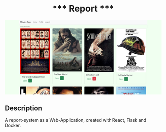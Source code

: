 <p align="center">

<h1 align="center" style="margin-top: 0px;">*** Report ***</h1>

</p>

<img width="1247" alt="Screen Shot 2023-08-04 at 11 45 11 AM" src="https://github.com/hantaray/myFlix-client/blob/458c472b2eab505bc18a0ddedf9eb6240b14dcc3/screenshot-myflixone.netlify.app-2023.08.15-22_43_01.png">

## Description

A report-system as a Web-Application, created with React, Flask and Docker.
